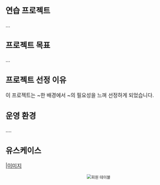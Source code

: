 ## 연습 프로젝트
...

## 프로젝트 목표
...

## 프로젝트 선정 이유
이 프로젝트는 ~한 배경에서 ~의 필요성을 느껴 선정하게 되었습니다.
 
## 운영 환경
....

## 유스케이스 
|[이미지](링크)

<div align="center">
<img src="#" alt="회원 테이블" style="zoom:76%;" align:"center" />
</div>

